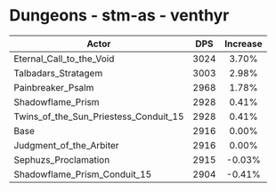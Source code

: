 # Dungeons - stm-as - venthyr
| Actor | DPS | Increase |
|---|:---:|:---:|
|Eternal_Call_to_the_Void|3024|3.70%|
|Talbadars_Stratagem|3003|2.98%|
|Painbreaker_Psalm|2968|1.78%|
|Shadowflame_Prism|2928|0.41%|
|Twins_of_the_Sun_Priestess_Conduit_15|2928|0.41%|
|Base|2916|0.00%|
|Judgment_of_the_Arbiter|2916|0.00%|
|Sephuzs_Proclamation|2915|-0.03%|
|Shadowflame_Prism_Conduit_15|2904|-0.41%|
